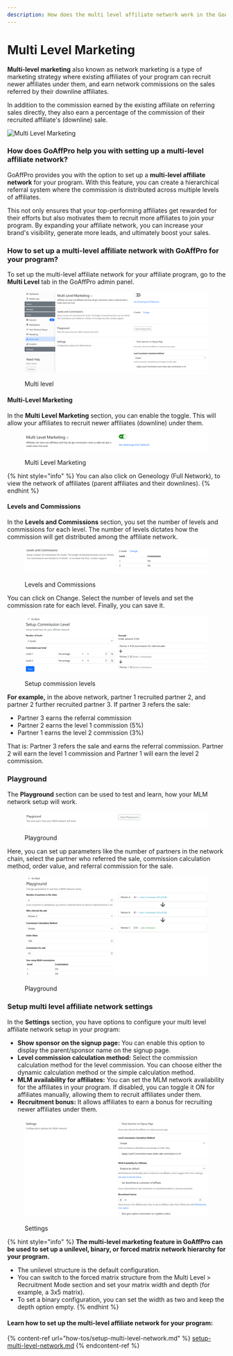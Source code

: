 ```yaml
---
description: How does the multi level affiliate network work in the GoAffPro app
---
```


# Multi Level Marketing

**Multi-level marketing** also known as network marketing is a type of marketing strategy where existing affiliates of your program can recruit newer affiliates under them, and earn network commissions on the sales referred by their downline affiliates.&#x20;

In addition to the commission earned by the existing affiliate on referring sales directly, they also earn a percentage of the commission of their recruited affiliate's (downline) sale.&#x20;

![Multi Level Marketing](https://blobscdn.gitbook.com/v0/b/gitbook-28427.appspot.com/o/assets%2F-LdPzLtyP46oY7cyXnkw%2F-LmyyMr75GkhOmQnwG6L%2F-Lmz-1NiDG5Bp9RVjN_i%2F17-512.png?alt=media\&token=2d2e0771-9b86-4964-915e-4c44daeeb0f6)

### How does GoAffPro help you with setting up a multi-level affiliate network?

GoAffPro provides you with the option to set up a **multi-level affiliate network** for your program. With this feature, you can create a hierarchical referral system where the commission is distributed across multiple levels of affiliates.

This not only ensures that your top-performing affiliates get rewarded for their efforts but also motivates them to recruit more affiliates to join your program. By expanding your affiliate network, you can increase your brand's visibility, generate more leads, and ultimately boost your sales.

### How to set up a multi-level affiliate network with GoAffPro for your program?

To set up the multi-level affiliate network for your affiliate program, go to the **Multi Level** tab in the GoAffPro admin panel.&#x20;

<figure><img src=".gitbook/assets/image (220).png" alt=""><figcaption><p>Multi level</p></figcaption></figure>

#### Multi-Level Marketing

In the **Multi Level Marketing** section, you can enable the toggle. This will allow your affiliates to recruit newer affiliates (downline) under them.

<figure><img src=".gitbook/assets/image (221).png" alt=""><figcaption><p>Multi Level Marketing</p></figcaption></figure>

{% hint style="info" %}
You can also click on Geneology (Full Network), to view the network of affiliates (parent affiliates and their downlines).
{% endhint %}

#### Levels and Commissions <a href="#levels-and-commissions" id="levels-and-commissions"></a>

In the **Levels and Commissions** section, you set the number of levels and commissions for each level. The number of levels dictates how the commission will get distributed among the affiliate network.&#x20;

<figure><img src=".gitbook/assets/image (3440).png" alt=""><figcaption><p>Levels and Commissions</p></figcaption></figure>

You can click on Change. Select the number of levels and set the commission rate for each level. Finally, you can save it.&#x20;

<figure><img src=".gitbook/assets/image (3439).png" alt=""><figcaption><p>Setup commission levels</p></figcaption></figure>

**For example,** in the above network, partner 1 recruited partner 2, and partner 2 further recruited partner 3. If partner 3 refers the sale:

* Partner 3 earns the referral commission
* Partner 2 earns the level 1 commission (5%)
* Partner 1 earns the level 2 commission (3%)

That is: Partner 3 refers the sale and earns the referral commission. Partner 2 will earn the level 1 commission and Partner 1 will earn the level 2 commission.&#x20;

### Playground <a href="#playground" id="playground"></a>

The **Playground** section can be used to test and learn, how your MLM network setup will work.&#x20;

<figure><img src=".gitbook/assets/image (218).png" alt=""><figcaption><p>Playground</p></figcaption></figure>

Here, you can set up parameters like the number of partners in the network chain, select the partner who referred the sale, commission calculation method, order value, and referral commission for the sale.&#x20;

<figure><img src=".gitbook/assets/image (217).png" alt=""><figcaption><p>Playground</p></figcaption></figure>

### Setup multi level affiliate network settings <a href="#settings" id="settings"></a>

In the **Settings** section, you have options to configure your multi level affiliate network setup in your program:

* **Show sponsor on the signup page:** You can enable this option to display the parent/sponsor name on the signup page.
* **Level commission calculation method:** Select the commission calculation method for the level commission. You can choose either the dynamic calculation method or the simple calculation method.
* **MLM availability for affiliates:** You can set the MLM network availability for the affiliates in your program. If disabled, you can toggle it ON for affiliates manually, allowing them to recruit affiliates under them.
* **Recruitment bonus:** It allows affiliates to earn a bonus for recruiting newer affiliates under them.&#x20;

<figure><img src=".gitbook/assets/image (219).png" alt=""><figcaption><p>Settings</p></figcaption></figure>

{% hint style="info" %}
**The multi-level marketing feature in GoAffPro can be used to set up a unilevel, binary, or forced matrix network hierarchy for your program.**

* The unilevel structure is the default configuration.
* You can switch to the forced matrix structure from the Multi Level > Recruitment Mode section and set your matrix width and depth (for example, a 3x5 matrix).
* To set a binary configuration, you can set the width as two and keep the depth option empty.
{% endhint %}

#### Learn how to set up the multi-level affiliate network for your program:

{% content-ref url="how-tos/setup-multi-level-network.md" %}
[setup-multi-level-network.md](how-tos/setup-multi-level-network.md)
{% endcontent-ref %}
